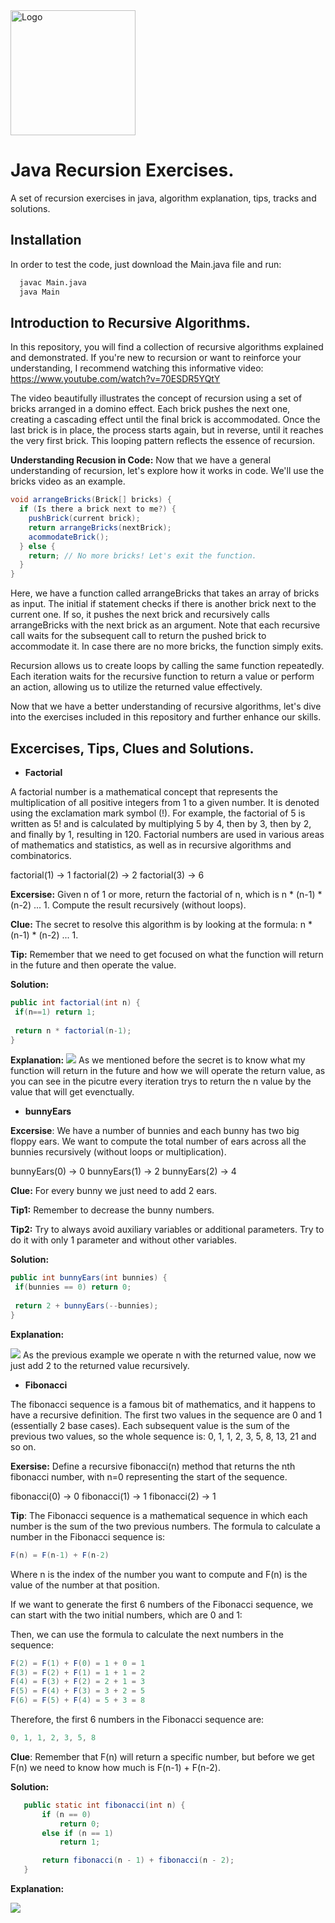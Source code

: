 <img src="https://static.vecteezy.com/system/resources/previews/019/899/953/non_2x/java-free-download-free-png.png" alt="Logo" width="200" height="200">

# Java Recursion Exercises.

A set of recursion exercises in java, algorithm explanation, tips, tracks and solutions. 

## Installation

In order to test the code, just download the Main.java file and run:

```bash
  javac Main.java
  java Main
```

## Introduction to Recursive Algorithms.

In this repository, you will find a collection of recursive algorithms explained and demonstrated. If you're new to recursion or want to reinforce your understanding, I recommend watching this informative video: https://www.youtube.com/watch?v=70ESDR5YQtY

The video beautifully illustrates the concept of recursion using a set of bricks arranged in a domino effect. Each brick pushes the next one, creating a cascading effect until the final brick is accommodated. Once the last brick is in place, the process starts again, but in reverse, until it reaches the very first brick. This looping pattern reflects the essence of recursion.

**Understanding Recusion in Code:**  Now that we have a general understanding of recursion, let's explore how it works in code. We'll use the bricks video as an example.

```java
void arrangeBricks(Brick[] bricks) {
  if (Is there a brick next to me?) {
    pushBrick(current brick);
    return arrangeBricks(nextBrick);
    acommodateBrick();
  } else {
    return; // No more bricks! Let's exit the function.
  }
}
```
Here, we have a function called arrangeBricks that takes an array of bricks as input. The initial if statement checks if there is another brick next to the current one. If so, it pushes the next brick and recursively calls arrangeBricks with the next brick as an argument. Note that each recursive call waits for the subsequent call to return the pushed brick to accommodate it. In case there are no more bricks, the function simply exits.

Recursion allows us to create loops by calling the same function repeatedly. Each iteration waits for the recursive function to return a value or perform an action, allowing us to utilize the returned value effectively.

Now that we have a better understanding of recursive algorithms, let's dive into the exercises included in this repository and further enhance our skills.

## Excercises, Tips, Clues and Solutions.

 - **Factorial**

A factorial number is a mathematical concept that represents the multiplication of all positive integers from 1 to a given number. It is denoted using the exclamation mark symbol (!). For example, the factorial of 5 is written as 5! and is calculated by multiplying 5 by 4, then by 3, then by 2, and finally by 1, resulting in 120. Factorial numbers are used in various areas of mathematics and statistics, as well as in recursive algorithms and combinatorics.

factorial(1) → 1
factorial(2) → 2
factorial(3) → 6

**Excersise:** Given n of 1 or more, return the factorial of n, which is n * (n-1) * (n-2) ... 1. Compute the result recursively (without loops).

**Clue:** The secret to resolve this algorithm is by looking at the formula: n * (n-1) * (n-2) ... 1.

**Tip:** Remember that we need to get focused on what the function will return in the future and then operate the value.

**Solution:**


 ```java
public int factorial(int n) {
  if(n==1) return 1;
  
  return n * factorial(n-1);
}

```

**Explanation:**
<img src="graphicexamples/factorial.png">
As we mentioned before the secret is to know what my function will return in the future and how we will operate the return value, as you can see in the picutre every iteration trys to return the n value by the value that will get evenctually.

 - **bunnyEars**

**Excersise**: We have a number of bunnies and each bunny has two big floppy ears. We want to compute the total number of ears across all the bunnies recursively (without loops or multiplication).

bunnyEars(0) → 0
bunnyEars(1) → 2
bunnyEars(2) → 4

**Clue:** For every bunny we just need to add 2 ears. 

**Tip1:** Remember to decrease the bunny numbers.

**Tip2:** Try to always avoid auxiliary variables or additional parameters. Try to do it with only 1 parameter and without other variables.

**Solution:** 

 ```java
public int bunnyEars(int bunnies) {
  if(bunnies == 0) return 0;
  
  return 2 + bunnyEars(--bunnies);
}
```

**Explanation:**

<img src="graphicexamples/bunnyEars.png">
As the previous example we operate n with the returned value, now we just add 2 to the returned value recursively. 


 - **Fibonacci** 
 
The fibonacci sequence is a famous bit of mathematics, and it happens to have a recursive definition. The first two values in the sequence are 0 and 1 (essentially 2 base cases). Each subsequent value is the sum of the previous two values, so the whole sequence is: 0, 1, 1, 2, 3, 5, 8, 13, 21 and so on. 

**Exersise:** Define a recursive fibonacci(n) method that returns the nth fibonacci number, with n=0 representing the start of the sequence.

fibonacci(0) → 0
fibonacci(1) → 1
fibonacci(2) → 1

**Tip**: The Fibonacci sequence is a mathematical sequence in which each number is the sum of the two previous numbers. The formula to calculate a number in the Fibonacci sequence is:

 ```java
F(n) = F(n-1) + F(n-2)
```

Where n is the index of the number you want to compute and F(n) is the value of the number at that position.

If we want to generate the first 6 numbers of the Fibonacci sequence, we can start with the two initial numbers, which are 0 and 1:

Then, we can use the formula to calculate the next numbers in the sequence:

 ```java
F(2) = F(1) + F(0) = 1 + 0 = 1
F(3) = F(2) + F(1) = 1 + 1 = 2
F(4) = F(3) + F(2) = 2 + 1 = 3
F(5) = F(4) + F(3) = 3 + 2 = 5
F(6) = F(5) + F(4) = 5 + 3 = 8
```

Therefore, the first 6 numbers in the Fibonacci sequence are:

 ```java
0, 1, 1, 2, 3, 5, 8
```
**Clue**: Remember that F(n) will return a specific number, but before we get F(n) we need to know how much is F(n-1) + F(n-2).

**Solution:**

 ```java
    public static int fibonacci(int n) {
        if (n == 0)
            return 0;
        else if (n == 1)
            return 1;

        return fibonacci(n - 1) + fibonacci(n - 2);
    }
```

**Explanation:**

<img src="graphicexamples/fibonacci.png">

